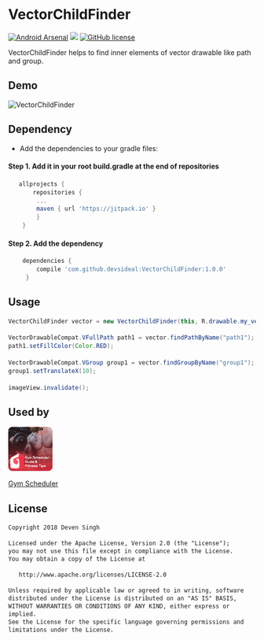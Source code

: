 # VectorChildFinder
[![Android Arsenal]( https://img.shields.io/badge/Android%20Arsenal-VectorChildFinder-green.svg?style=flat )]( https://android-arsenal.com/details/1/6733 )
[![](https://jitpack.io/v/devsideal/VectorChildFinder.svg)](https://jitpack.io/#devsideal/VectorChildFinder/1.0.0)
[![GitHub license](https://img.shields.io/github/license/dcendents/android-maven-gradle-plugin.svg)](http://www.apache.org/licenses/LICENSE-2.0.html)

VectorChildFinder helps to find inner elements of vector drawable like path and group.
## Demo
![VectorChildFinder](/assets/vector1.0.0.gif)

## Dependency
- Add the dependencies to your gradle files:

#### Step 1. Add it in your root build.gradle at the end of repositories
```gradle
   allprojects {
       repositories {
    	...
    	maven { url 'https://jitpack.io' }
    	}
    }
```

#### Step 2. Add the dependency
```gradle
    dependencies {
        compile 'com.github.devsideal:VectorChildFinder:1.0.0'
     }

```

## Usage
```java
VectorChildFinder vector = new VectorChildFinder(this, R.drawable.my_vector, imageView);

VectorDrawableCompat.VFullPath path1 = vector.findPathByName("path1");
path1.setFillColor(Color.RED);

VectorDrawableCompat.VGroup group1 = vector.findGroupByName("group1");
group1.setTranslateX(10);

imageView.invalidate();

```

## Used by

<img src="/assets/gym.png" />  

[Gym Scheduler][Gym Scheduler]

## License
```
Copyright 2018 Deven Singh

Licensed under the Apache License, Version 2.0 (the "License");
you may not use this file except in compliance with the License.
You may obtain a copy of the License at

   http://www.apache.org/licenses/LICENSE-2.0

Unless required by applicable law or agreed to in writing, software
distributed under the License is distributed on an "AS IS" BASIS,
WITHOUT WARRANTIES OR CONDITIONS OF ANY KIND, either express or implied.
See the License for the specific language governing permissions and
limitations under the License.
```

[Gym Scheduler]:  https://play.google.com/store/apps/details?id=com.devs.gym